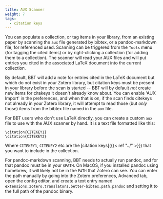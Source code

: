 ```yaml
---
title: AUX Scanner
weight: 7
tags:
  - citation keys
---
```


You can populate a collection, or tag items in your
library, from an existing paper by scanning the `aux` file generated
by bibtex, or a pandoc-markdown file, for referenced used. Scanning can be triggered from the `Tools` menu (for
tagging the cited items) or by right-clicking a collection (for
adding them to a collection). The scanner will read your AUX files
and will put entries you cited in the associated LaTeX document
into the current collection.

By default, BBT will add a note for entries cited in the LaTeX
document but which do not exist in your Zotero library, but citation
keys must be present in your library before the scan is started --
BBT will by default *not* create new items for citekeys it
doesn't already know about. You can enable 'AUX Import' in the
preferences, and when that is on, if the scan finds citekeys not
already in your Zotero library, it will attempt to read those (but
*only* those) items from the bibtex file named in the `aux` file.

For BBT users who don't use LaTeX directly, you can create a
custom `aux` file to use with the AUX scanner by hand. It is a
text file formatted like this:

```
\citation{CITEKEY1}
\citation{CITEKEY2}
```

Where `CITEKEY1`, `CITEKEY2` etc are the [citation keys]({{< ref "../" >}})
that you want to include in the collection.

For pandoc-markdown scanning, BBT needs to actually run pandoc, and for that pandoc must be in your `$PATH`. On MacOS, if you installed pandoc using homebrew, it will likely not be in the `PATH` that Zotero can see. You can enter the path manually by going into the Zotero preferences, Advanced tab, open the config editor, and create a text entry named `extensions.zotero.translators.better-bibtex.path.pandoc` and setting it to the full path of the pandoc binary.
